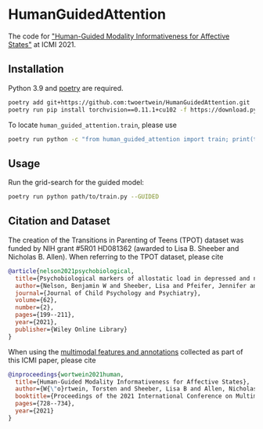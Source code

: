 # HumanGuidedAttention
The code for ["Human-Guided Modality Informativeness for Affective States"](https://dl.acm.org/doi/abs/10.1145/3462244.3481004) at ICMI 2021.

## Installation
Python 3.9 and [poetry](https://github.com/python-poetry/poetry) are required.
```sh
poetry add git+https://github.com:twoertwein/HumanGuidedAttention.git
poetry run pip install torchvision==0.11.1+cu102 -f https://download.pytorch.org/whl/torch_stable.html
```

To locate `human_guided_attention.train`, please use 
```sh
poetry run python -c "from human_guided_attention import train; print(train.__file__)"
```

## Usage
Run the grid-search for the guided model:
```sh
poetry run python path/to/train.py --GUIDED
```

## Citation and Dataset

The creation of the Transitions in Parenting of Teens (TPOT) dataset was funded by NIH grant #5R01 HD081362 (awarded to Lisa B. Sheeber and Nicholas B. Allen). When referring to the TPOT dataset, please cite
```bibtex
@article{nelson2021psychobiological,
  title={Psychobiological markers of allostatic load in depressed and nondepressed mothers and their adolescent offspring},
  author={Nelson, Benjamin W and Sheeber, Lisa and Pfeifer, Jennifer and Allen, Nicholas B},
  journal={Journal of Child Psychology and Psychiatry},
  volume={62},
  number={2},
  pages={199--211},
  year={2021},
  publisher={Wiley Online Library}
}
```

When using the [multimodal features and annotations](https://cmu.box.com/s/o2lvyd2jc0c72dreq0w3bvdg9wg6g309) collected as part of this ICMI paper, please cite

```bibtex
@inproceedings{wortwein2021human,
  title={Human-Guided Modality Informativeness for Affective States},
  author={W{\"o}rtwein, Torsten and Sheeber, Lisa B and Allen, Nicholas and Cohn, Jeffrey F and Morency, Louis-Philippe},
  booktitle={Proceedings of the 2021 International Conference on Multimodal Interaction},
  pages={728--734},
  year={2021}
}
```
